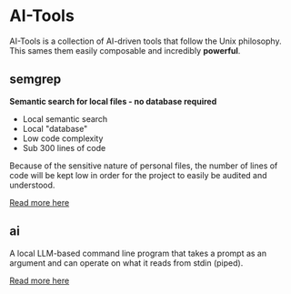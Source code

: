 # AI-Tools
AI-Tools is a collection of AI-driven tools that follow the Unix philosophy. This sames them easily composable and incredibly **powerful**.

## semgrep
**Semantic search for local files - no database required**

- Local semantic search
- Local "database"
- Low code complexity
- Sub 300 lines of code

Because of the sensitive nature of personal files, the number of lines of code will be kept low in order for the project to easily be audited and understood.

[Read more here](semgrep/README.md)

## ai
A local LLM-based command line program that takes a prompt as an argument and can operate on what it reads from stdin (piped).

[Read more here](ai/README.md)
